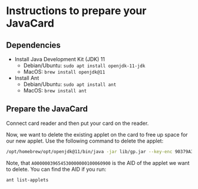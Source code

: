 # Instructions to prepare your JavaCard


## Dependencies

- Install Java Development Kit (JDK) 11
  - Debian/Ubuntu: `sudo apt install openjdk-11-jdk`
  - MacOS: `brew install openjdk@11`
- Install Ant
  - Debian/Ubuntu: `sudo apt install ant`
  - MacOS: `brew install ant`

## Prepare the JavaCard

Connect card reader and then put your card on the reader.

Now, we want to delete the existing applet on the card to free up space for our new applet. Use the following command to delete the applet:

```bash
/opt/homebrew/opt/openjdk@11/bin/java -jar lib/gp.jar --key-enc 90379A3E7116D455E55F9398736A01CA --key-mac 473F36161A7F7F60CC3A766EA4BE5247 --key-dek D3749ED4FF42FD58B39EEB562B017CD9 --reader "ACS ACR1252 Dual Reader PICC" --delete A00000039654530000000100060900
```

Note, that `A00000039654530000000100060900` is the AID of the applet we want to delete. You can find the AID if you run:

```bash
ant list-applets
```
